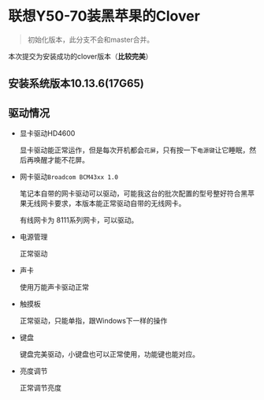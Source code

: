 # 联想Y50-70装黑苹果的Clover

> 初始化版本，此分支不会和master合并。
>

本次提交为安装成功的clover版本（**比较完美**）

## 安装系统版本10.13.6(17G65)

## 驱动情况

- 显卡驱动HD4600

  显卡驱动能正常运作，但是每次开机都会`花屏`，只有按一下`电源键`让它睡眠，然后再唤醒才能不花屏。

- 网卡驱动`Broadcom BCM43xx 1.0`

  笔记本自带的网卡驱动可以驱动，可能我这台的批次配置的型号整好符合黑苹果无线网卡要求，本版本能正常驱动自带的无线网卡。

  有线网卡为 8111系列网卡，可以驱动。

- 电源管理

  正常驱动

- 声卡

  使用万能声卡驱动正常

- 触摸板

  正常驱动，只能单指，跟Windows下一样的操作

- 键盘

  键盘完美驱动，小键盘也可以正常使用，功能键也能对应。

- 亮度调节

  正常调节亮度

